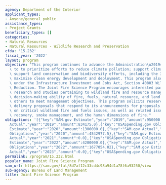 ```yaml
---
agency: Department of the Interior
applicant_types:
- Anyone/general public
assistance_types:
- Project Grants
beneficiary_types: []
categories:
- Natural Resources
- Natural Resources - Wildlife Research and Preservation
cfda: '15.232'
fiscal_year: '2022'
layout: program
objective: "This program continues to advance the Administration\u2019s priorities\
  \ to to prioritize efforts to reduce climate pollution; support climate resilience;\
  \ support land conservation and biodiversity efforts, including the 30 by 30 initiative;\
  \ maximize clean energy development and deployment. This program also provides support\
  \ under the Infrastructure Investment and Jobs Act, Section 40803 Wildfire Risk\
  \ Reduction. The Joint Fire Science Program encourages interested parties to perform\
  \ research and studies pertaining to wildland fire and resource management, to enhance\
  \ decision-making ability of fire, fuels, natural resource, and land managers and\
  \ others to meet management objectives. This program solicits research and science\
  \ delivery proposals that respond to its announcements for proposals that seek information\
  \ on critical wildland fire and fuels issues, as well as related issues of post-fire\
  \ recovery, smoke management, and the human dimensions of fire."
obligations: '[{"key":"SAM.gov Estimate","year":"2019","amount":950000.0},{"key":"SAM.gov
  Actual","year":"2019","amount":834175.0},{"key":"USASpending.gov Obligations","year":"2019","amount":648709.85},{"key":"SAM.gov
  Estimate","year":"2020","amount":1300000.0},{"key":"SAM.gov Actual","year":"2020","amount":4287160.0},{"key":"USASpending.gov
  Obligations","year":"2020","amount":4542977.5},{"key":"SAM.gov Estimate","year":"2021","amount":3200000.0},{"key":"SAM.gov
  Actual","year":"2021","amount":0.0},{"key":"USASpending.gov Obligations","year":"2021","amount":3388394.71},{"key":"SAM.gov
  Estimate","year":"2022","amount":4200000.0},{"key":"SAM.gov Actual","year":"2022","amount":1211897.0},{"key":"USASpending.gov
  Obligations","year":"2022","amount":1677054.02},{"key":"SAM.gov Estimate","year":"2023","amount":5675972.0},{"key":"SAM.gov
  Actual","year":"2023","amount":0.0},{"key":"USASpending.gov Obligations","year":"2023","amount":5409514.18}]'
permalink: /program/15.232.html
popular_name: Joint Fire Science Program
sam_url: https://sam.gov/fal/8d7af12c33cd4c98a94d1a78f6a93250/view
sub-agency: Bureau of Land Management
title: Joint Fire Science Program
---
```

